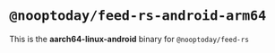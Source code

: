 # `@nooptoday/feed-rs-android-arm64`

This is the **aarch64-linux-android** binary for `@nooptoday/feed-rs`
